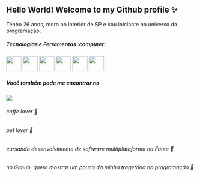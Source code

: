 ## Hello World! Welcome to my Github profile ✨ 

Tenho 26 anos, moro no interior de SP e sou iniciante no universo da programação.

<h5> Tecnologias e Ferramentas :computer: </h5>

  <div style="display: inline">
    <img width='40' height='40' src="https://cdn.jsdelivr.net/gh/devicons/devicon@latest/icons/java/java-original-wordmark.svg" />
    <img width='40' height='40' src="https://cdn.jsdelivr.net/gh/devicons/devicon@latest/icons/javascript/javascript-original.svg" />
    <img width='40' height='40' src="https://cdn.jsdelivr.net/gh/devicons/devicon@latest/icons/css3/css3-original-wordmark.svg" />
    <img width='40' height='40' src="https://cdn.jsdelivr.net/gh/devicons/devicon@latest/icons/html5/html5-original.svg" />
    <img width='40' height='40' src="https://cdn.jsdelivr.net/gh/devicons/devicon@latest/icons/cplusplus/cplusplus-original.svg" />
    <img width='40' height='40' src="https://cdn.jsdelivr.net/gh/devicons/devicon@latest/icons/mysql/mysql-plain-wordmark.svg" />
          
  </div>
  <h5>Você também pode me encontrar no</h5>
  <a  target="_blank" href="https://www.linkedin.com/in/beatriz-martins-10343713b/"><img src="https://img.shields.io/badge/linkedin-%230077B5.svg?style=for-the-badge&logo=linkedin&logoColor=white"/></a>

   <h6>coffe lover 💜</h6>
   <h6>pet lover 🐶</h6>
   <h6>cursando desenvolvimento de software multiplataforma na Fatec 📘</h6>
   <h6>no Github, quero mostrar um pouco da minha tragetória na programação 🚀 </h6>


         


          

